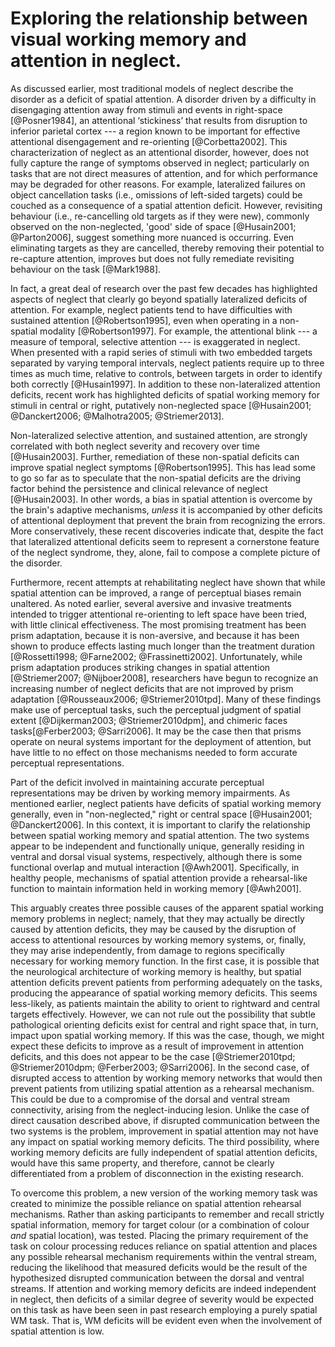 Exploring the relationship between visual working memory and attention in neglect.
==================================================================================

As discussed earlier, most traditional models of neglect describe the
disorder as a deficit of spatial attention. A disorder driven by a
difficulty in disengaging attention away from stimuli and events
in right-space 
[@Posner1984], an attentional ‘stickiness’ that results from
disruption to inferior parietal cortex --- a region known to be
important for effective attentional disengagement and re-orienting
[@Corbetta2002]. This characterization of neglect as an attentional
disorder, however, does not fully capture the range of symptoms
observed in neglect; particularly on tasks that 
are not direct measures of attention,
and for which performance may be degraded for other reasons. For
example, lateralized failures on object cancellation tasks (i.e.,
omissions of left-sided targets) could be couched as a consequence
of a spatial attention deficit. However, revisiting behaviour
(i.e., re-cancelling old targets as if they were new), commonly
observed on the non-neglected, 'good' side of space [@Husain2001;
@Parton2006], suggest something more nuanced is occurring. Even
eliminating targets as they are cancelled, thereby removing their
potential to re-capture attention, improves but does not fully
remediate revisiting behaviour on the task [@Mark1988]. 

In fact, a great deal of research over the past few decades has
highlighted aspects of neglect that clearly go beyond spatially
lateralized deficits of attention. For example, neglect patients
tend to have difficulties with sustained attention
[@Robertson1995], even when operating in a non-spatial modality
[@Robertson1997]. For example, the attentional blink 
--- a measure of temporal,
selective attention --- is exaggerated in neglect. When presented with
a rapid series of stimuli with two embedded targets separated by
varying temporal intervals, neglect patients require up to three
times as much time, relative to controls, 
between targets in order to identify both
correctly [@Husain1997]. In addition to these non-lateralized
attention deficits, recent work has highlighted deficits of
spatial working memory for stimuli in central or right, putatively
non-neglected space [@Husain2001; @Danckert2006; @Malhotra2005;
@Striemer2013].

Non-lateralized selective attention, and sustained attention, are
strongly correlated with both neglect severity and recovery over
time [@Husain2003]. Further, remediation of these non-spatial
deficits can improve spatial neglect symptoms [@Robertson1995].
This has lead some to go so far as to speculate that the
non-spatial deficits are the driving factor behind the persistence
and clinical relevance of neglect [@Husain2003]. In other words, a
bias in spatial attention is overcome by the brain's adaptive
mechanisms, *unless* it is accompanied by other deficits of
attentional deployment that prevent the brain from recognizing the
errors.  More conservatively, these recent discoveries indicate
that, despite the fact that lateralized attentional deficits seem
to represent a cornerstone feature of the neglect syndrome, they,
alone, fail to compose a complete picture of the disorder.

Furthermore, recent attempts at rehabilitating neglect have shown
that while spatial attention can be improved, a range of
perceptual biases remain unaltered. As noted earlier, several
aversive and invasive treatments intended to trigger attentional
re-orienting to left space have been tried, with little clinical
effectiveness.  The most promising treatment has been prism
adaptation, because it is non-aversive, and because it has been
shown to produce effects lasting much longer than the treatment
duration [@Rossetti1998; @Farne2002; @Frassinetti2002].
Unfortunately, while prism adaptation produces striking changes in
spatial attention [@Striemer2007; @Nijboer2008], researchers have
begun to recognize an increasing number of neglect deficits that
are not improved by prism adaptation [@Rousseaux2006;
@Striemer2010tpd].  Many of these findings make use of perceptual
tasks, such the perceptual judgment of spatial extent
[@Dijkerman2003; @Striemer2010dpm], and chimeric faces
tasks[@Ferber2003; @Sarri2006].  It may be the case then that
prisms operate on neural systems important for the deployment of
attention, but have little to no effect on those mechanisms needed
to form accurate perceptual representations.

Part of the deficit involved in maintaining accurate perceptual
representations may be driven by working memory impairments. As
mentioned earlier, neglect patients have deficits of spatial
working memory generally, even in "non-neglected," right or
central space [@Husain2001; @Danckert2006].  In this context, it
is important to clarify the relationship between spatial working
memory and spatial attention.  The two systems appear to be
independent and functionally unique, generally residing in ventral
and dorsal visual systems, respectively, although there is some
functional overlap and mutual interaction [@Awh2001].
Specifically, in healthy people, mechanisms of spatial attention
provide a rehearsal-like function to maintain information held in
working memory [@Awh2001]. 

This arguably creates three possible causes of the apparent
spatial working memory problems in neglect; namely, that they may
actually be directly caused by attention deficits, they may be
caused by the disruption of access to attentional resources by
working memory systems, or, finally, they may arise independently,
from damage to regions specifically necessary for working memory
function. In the first case, it is possible that the neurological
architecture of working memory is healthy, but spatial attention
deficits prevent patients from performing adequately on the tasks,
producing the appearance of spatial working memory deficits.  This
seems less-likely, as patients maintain the ability to orient to
rightward and central targets effectively. However, we can not
rule out the possibility that subtle pathological orienting
deficits exist for central and right space that, in turn, impact
upon spatial working memory. If this was the case, though, we
might expect these deficits to improve as a result of improvement
in attention deficits, and this does not appear to be the case
[@Striemer2010tpd; @Striemer2010dpm; @Ferber2003; @Sarri2006]. In
the second case, of disrupted access to attention by working
memory networks that would then prevent patients from utilizing
spatial attention as a rehearsal mechanism. 
This could be due to a compromise of the dorsal and
ventral stream connectivity, arising from the neglect-inducing
lesion.  Unlike the case of direct causation described above, if
disrupted communication between the two systems is the problem,
improvement in spatial attention may not have any impact on 
spatial working memory deficits.  The third possibility, where
working memory deficits are fully independent of spatial attention
deficits, would have this same property, and therefore, cannot be
clearly differentiated from a problem of disconnection in the
existing research. 

To overcome this problem, a new version of the working memory
task was created to minimize the possible reliance on spatial
attention rehearsal mechanisms. Rather than asking participants to
remember and recall strictly spatial information, memory for
target colour (or a combination of colour *and* spatial location), 
was tested.  Placing the primary requirement of the
task on colour processing reduces reliance on spatial attention
and places any possible rehearsal mechanism requirements within
the ventral stream, reducing the likelihood that measured
deficits would be the result of the hypothesized disrupted
communication
between the dorsal and ventral streams. If attention and working
memory deficits are indeed independent in neglect, then deficits
of a similar degree of severity would be expected on this task as
have been seen in past research employing a purely spatial WM
task.  That is, WM deficits will be evident even when the
involvement of spatial attention is low.

